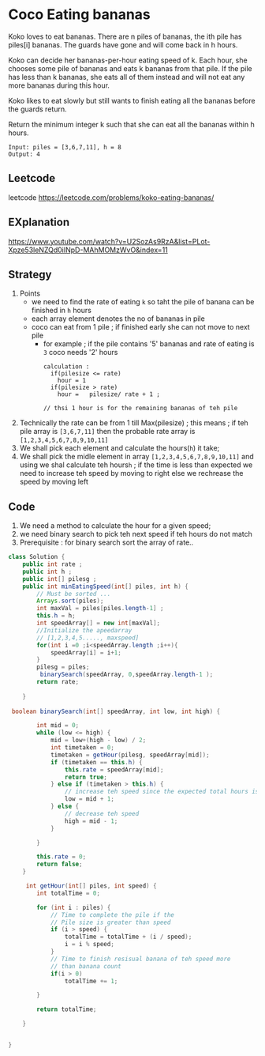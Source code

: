 # Coco Eating bananas
Koko loves to eat bananas. There are n piles of bananas, the ith pile has piles[i] bananas. The guards have gone and will come back in h hours.

Koko can decide her bananas-per-hour eating speed of k. Each hour, she chooses some pile of bananas and eats k bananas from that pile. If the pile has less than k bananas, she eats all of them instead and will not eat any more bananas during this hour.

Koko likes to eat slowly but still wants to finish eating all the bananas before the guards return.

Return the minimum integer k such that she can eat all the bananas within h hours.

````
Input: piles = [3,6,7,11], h = 8
Output: 4
````
## Leetcode 
leetcode  https://leetcode.com/problems/koko-eating-bananas/
## EXplanation 
https://www.youtube.com/watch?v=U2SozAs9RzA&list=PLot-Xpze53leNZQd0iINpD-MAhMOMzWvO&index=11 

## Strategy

1. Points
   - we need to find the rate of eating `k` so taht the pile of  banana can be finished in `h` hours 
   - each array element denotes the no of bananas in pile 
   - coco can eat from 1 pile ; if finished early she can not move to next pile 
      - for example ; if the pile contains '5' bananas and rate of eating is `3` coco needs '2' hours
        ````
        calculation :
          if(pilesize <= rate)
            hour = 1
          if(pilesize > rate)
            hour =   pilesize/ rate + 1 ; 

        // thsi 1 hour is for the remaining bananas of teh pile

        ````
2.  Technically the rate can be from 1 till Max(pilesize) ; this means ; if teh pile array is `[3,6,7,11]` then the probable rate array is `[1,2,3,4,5,6,7,8,9,10,11]`
3. We shall pick each element and calculate the hours(`h`) it take;   
4. We shall pick the midle element in array `[1,2,3,4,5,6,7,8,9,10,11]` and using we shal calculate teh hours`h` ; if the time is less than expected we need to increase teh speed by moving to right else we rechrease the speed by moving left

## Code 

1. We need a method to calculate the hour for  a given speed; 
2. we need binary search to pick teh next speed if teh hours do not match
3. Prerequisite : for binary search sort the array of rate..

````java
class Solution {
    public int rate ;
    public int h ;
    public int[] pilesg ; 
    public int minEatingSpeed(int[] piles, int h) {
        // Must be sorted ...
        Arrays.sort(piles);
        int maxVal = piles[piles.length-1] ;
        this.h = h;
        int speedArray[] = new int[maxVal];
        //Initialize the apeedarray 
        // [1,2,3,4,5....., maxspeed]
        for(int i =0 ;i<speedArray.length ;i++){
            speedArray[i] = i+1;
        }
        pilesg = piles;
         binarySearch(speedArray, 0,speedArray.length-1 );
        return rate;
        
    }
    
 boolean binarySearch(int[] speedArray, int low, int high) {

		int mid = 0;
		while (low <= high) {
			mid = low+(high - low) / 2;
			int timetaken = 0;
			timetaken = getHour(pilesg, speedArray[mid]);
			if (timetaken == this.h) {
				this.rate = speedArray[mid];
				return true;
			} else if (timetaken > this.h) {
				// increase teh speed since the expected total hours is more
				low = mid + 1;
			} else {
				// decrease teh speed
				high = mid - 1;
			}

		}

		this.rate = 0;
		return false;
	}

	 int getHour(int[] piles, int speed) {
		int totalTime = 0;

		for (int i : piles) {
            // Time to complete the pile if the 
            // Pile size is greater than speed
			if (i > speed) {
				totalTime = totalTime + (i / speed);
				i = i % speed;
			}
            // Time to finish resisual banana of teh speed more
            // than banana count
			if(i > 0)
				totalTime += 1;

		}

		return totalTime;

	}


}
````
